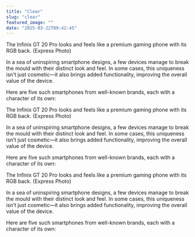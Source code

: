 ```yaml
---
title: "Clear" 
slug: "clear"
featured_image: ""
date: "2025-03-22T09:42:45"
---
```

The Infinix GT 20 Pro looks and feels like a premium gaming phone with its RGB
back. (Express Photo)

In a sea of uninspiring smartphone designs, a few devices manage to break the
mould with their distinct look and feel. In some cases, this uniqueness isn’t
just cosmetic—it also brings added functionality, improving the overall value of
the device.

Here are five such smartphones from well-known brands, each with a character of
its own:

The Infinix GT 20 Pro looks and feels like a premium gaming phone with its RGB
back. (Express Photo)

In a sea of uninspiring smartphone designs, a few devices manage to break the
mould with their distinct look and feel. In some cases, this uniqueness isn’t
just cosmetic—it also brings added functionality, improving the overall value of
the device.

Here are five such smartphones from well-known brands, each with a character of
its own:

The Infinix GT 20 Pro looks and feels like a premium gaming phone with its RGB
back. (Express Photo)

In a sea of uninspiring smartphone designs, a few devices manage to break the
mould with their distinct look and feel. In some cases, this uniqueness isn’t
just cosmetic—it also brings added functionality, improving the overall value of
the device.

Here are five such smartphones from well-known brands, each with a character of
its own: